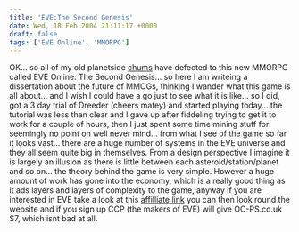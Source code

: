 ```yaml
---
title: 'EVE:The Second Genesis'
date: Wed, 18 Feb 2004 21:11:17 +0000
draft: false
tags: ['EVE Online', 'MMORPG']
---
```


OK... so all of my old planetside [chums](http://www.oc-ps.co.uk/) have defected to this new MMORPG called EVE Online: The Second Genesis... so here I am writeing a dissertation about the future of MMOGs, thinking I wander what this game is all about... and I wish I could have a go just to see what it is like... so I did, got a 3 day trial of Dreeder (cheers matey) and started playing today... the tutorial was less than clear and I gave up after fiddeling trying to get it to work for a couple of hours, then I just spent some time mining stuff for seemingly no point oh well never mind... from what I see of the game so far it looks vast... there are a huge number of systems in the EVE universe and they all seem quite big in themselves. From a design perspective I imagine it is largely an illusion as there is little between each asteroid/station/planet and so on... the theory behind the game is very simple. However a huge amount of work has gone into the economy, which is a really good thing as it ads layers and layers of complexity to the game, anyway if you are interested in EVE take a look at this [affilliate link](https://secure.eve-online.com/redir.asp?aid=100072) you can then look round the website and if you sign up CCP (the makers of EVE) will give OC-PS.co.uk $7, which isnt bad at all.